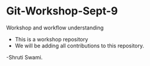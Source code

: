 # Git-Workshop-Sept-9
Workshop and workflow understanding

- This is a workshop repository
- We will be adding all contributions to this repository.

-Shruti Swami.
